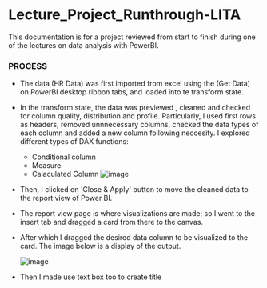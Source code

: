 # Lecture_Project_Runthrough-LITA

This documentation is for a project reviewed from start to finish during one of the lectures on data analysis with PowerBI.

### PROCESS

- The data (HR Data) was first imported from excel using the (Get Data) on PowerBI desktop ribbon tabs, and loaded into te transform state.
- In the transform state, the data was previewed , cleaned and checked for column quality, distribution and profile.
  Particularly, I used first rows as headers, removed unnnecessary columns, checked the data types of each column and added a new column following neccesity.
   I explored different types of DAX functions:
    * Conditional column
    * Measure
    * Calaculated Column
  ![image](https://github.com/user-attachments/assets/7610f483-3320-4630-8f90-8ee5bb74868a)

- Then, I clicked on 'Close & Apply' button to move the cleaned data to the report view of Power BI.
- The report view page is where visualizations are made; so I went to the insert tab and dragged a card from there to the canvas.
- After which I dragged the desired data column to be visualized to the card. The image below is a display of the output.
  
  ![image](https://github.com/user-attachments/assets/28832bd1-9270-4f97-b3e7-4879867089ff)
- Then I made use  text box too to create title 
